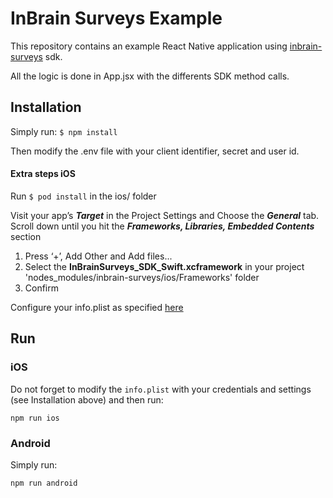 # InBrain Surveys Example
This repository contains an example React Native application using [inbrain-surveys](https://www.npmjs.com/package/inbrain-surveys) sdk.

All the logic is done in App.jsx with the differents SDK method calls. 

## Installation

Simply run: 
`$ npm install`

Then modify the .env file with your client identifier, secret and user id. 

#### Extra steps iOS
Run `$ pod install` in the ios/ folder

Visit your app’s ***Target*** in the Project Settings and Choose the ***General*** tab.
Scroll down until you hit the ***Frameworks, Libraries, Embedded Contents*** section 
1) Press ‘+’, Add Other and Add files...
2) Select the **InBrainSurveys_SDK_Swift.xcframework** in your project 'nodes_modules/inbrain-surveys/ios/Frameworks' folder
3) Confirm

Configure your info.plist as specified [here](https://github.com/inBrainSurveys/InBrainSurveys_SDK_Swift/blob/master/README.md#configuration)


## Run

### iOS
Do not forget to modify the `info.plist` with your credentials and settings (see Installation above) and then run:
```
npm run ios
```

### Android
Simply run:
```
npm run android
```

